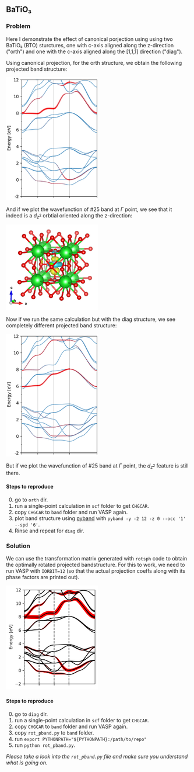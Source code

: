 ## BaTiO₃

### Problem

Here I demonstrate the effect of canonical porjection using using two BaTiO₃
(BTO) sturctures, one with c-axis aligned along the z-direction ("orth") and 
one with the c-axis aligned along the [1,1,1] direction ("diag").

Using canonical projection, for the orth structure, we obtain the following
projected band structure:

<img src="https://github.com/Chengcheng-Xiao/RotSph/blob/master/example/BTO/images/band_orth.png?raw=true" width="50%" height="50%">

And if we plot the wavefunction of #25 band at $\Gamma$ point, we see that it
indeed is a $d_{z^2}$ orbtial oriented along the z-direction:

<img src="https://github.com/Chengcheng-Xiao/RotSph/blob/master/example/BTO/images/wfc_25_gamma.png?raw=true" width="50%" height="50%">

Now if we run the same calculation but with the diag structure, we see
completely different projected band structure:

<img src="https://github.com/Chengcheng-Xiao/RotSph/blob/master/example/BTO/images/band_diag.png?raw=true" width="50%" height="50%">

But if we plot the wavefunction of #25 band at $\Gamma$ point, the $d_{z^2}$
feature is still there.

#### Steps to reproduce
0. go to `orth` dir.
1. run a single-point calculation in `scf` folder to get `CHGCAR`.
2. copy `CHGCAR` to `band` folder and run VASP again.
3. plot band structure using [pyband](https://github.com/QijingZheng/pyband) 
with `pyband -y -2 12 -z 0 --occ '1' --spd '6'`.
4. Rinse and repeat for `diag` dir.

### Solution

We can use the transformation matrix generated with `rotsph` code to obtain the
optimally rotated projected bandstructure. For this to work, we need to run VASP
with `IORBIT=12` (so that the actual projection coeffs along with its phase 
factors are printed out).

<img src="https://github.com/Chengcheng-Xiao/RotSph/blob/master/example/BTO/images/band_rotsph.png?raw=true" width="50%" height="50%">

#### Steps to reproduce
0. go to `diag` dir.
1. run a single-point calculation in `scf` folder to get `CHGCAR`.
2. copy `CHGCAR` to `band` folder and run VASP again.
3. copy `rot_pband.py` to `band` folder.
4. run `export PYTHONPATH="${PYTHONPATH}:/path/to/repo"`     
5. run `python rot_pband.py`.

*Please take a look into the `rot_pband.py` file and make sure you understand
what is going on.*



